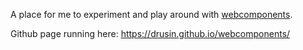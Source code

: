 A place for me to experiment and play around with [webcomponents](https://www.webcomponents.org/introduction).


Github page running here: https://drusin.github.io/webcomponents/